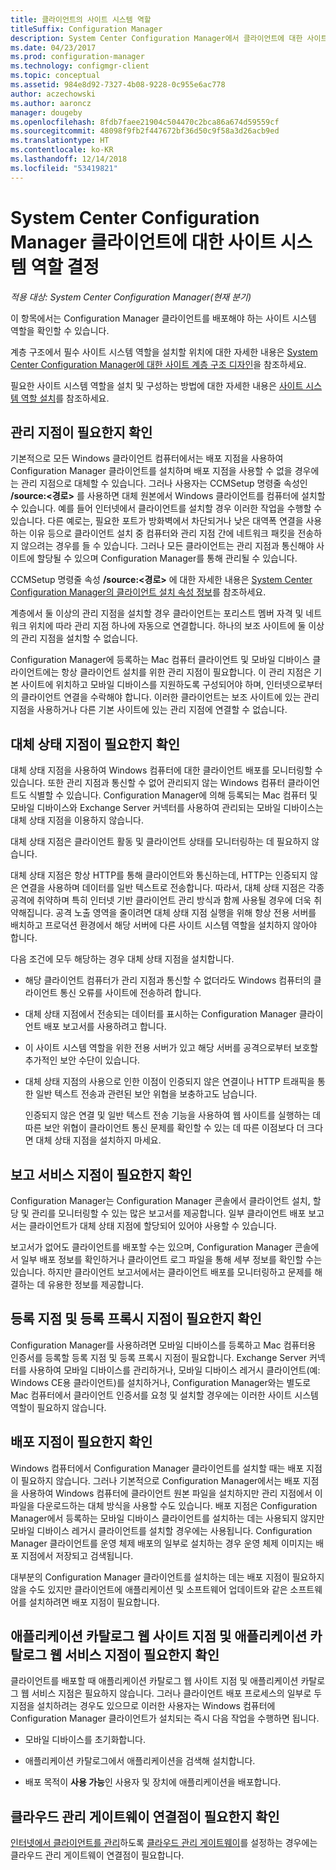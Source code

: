 ```yaml
---
title: 클라이언트의 사이트 시스템 역할
titleSuffix: Configuration Manager
description: System Center Configuration Manager에서 클라이언트에 대한 사이트 시스템 역할을 결정합니다.
ms.date: 04/23/2017
ms.prod: configuration-manager
ms.technology: configmgr-client
ms.topic: conceptual
ms.assetid: 984e8d92-7327-4b08-9228-0c955e6ac778
author: aczechowski
ms.author: aaroncz
manager: dougeby
ms.openlocfilehash: 8fdb7faee21904c504470c2bca86a674d59559cf
ms.sourcegitcommit: 48098f9fb2f447672bf36d50c9f58a3d26acb9ed
ms.translationtype: HT
ms.contentlocale: ko-KR
ms.lasthandoff: 12/14/2018
ms.locfileid: "53419821"
---
```

# <a name="determine-the-site-system-roles-for-system-center-configuration-manager-clients"></a>System Center Configuration Manager 클라이언트에 대한 사이트 시스템 역할 결정

*적용 대상: System Center Configuration Manager(현재 분기)*

이 항목에서는 Configuration Manager 클라이언트를 배포해야 하는 사이트 시스템 역할을 확인할 수 있습니다.  

 계층 구조에서 필수 사이트 시스템 역할을 설치할 위치에 대한 자세한 내용은 [System Center Configuration Manager에 대한 사이트 계층 구조 디자인](../../../../core/plan-design/hierarchy/design-a-hierarchy-of-sites.md)을 참조하세요.  

 필요한 사이트 시스템 역할을 설치 및 구성하는 방법에 대한 자세한 내용은 [사이트 시스템 역할 설치](../../../../core/servers/deploy/configure/install-site-system-roles.md)를 참조하세요.  

##  <a name="determine-if-you-need-a-management-point"></a>관리 지점이 필요한지 확인  
 기본적으로 모든 Windows 클라이언트 컴퓨터에서는 배포 지점을 사용하여 Configuration Manager 클라이언트를 설치하며 배포 지점을 사용할 수 없을 경우에는 관리 지점으로 대체할 수 있습니다. 그러나 사용자는 CCMSetup 명령줄 속성인 **/source:<경로\>** 를 사용하면 대체 원본에서 Windows 클라이언트를 컴퓨터에 설치할 수 있습니다. 예를 들어 인터넷에서 클라이언트를 설치할 경우 이러한 작업을 수행할 수 있습니다. 다른 예로는, 필요한 포트가 방화벽에서 차단되거나 낮은 대역폭 연결을 사용하는 이유 등으로 클라이언트 설치 중 컴퓨터와 관리 지점 간에 네트워크 패킷을 전송하지 않으려는 경우를 들 수 있습니다. 그러나 모든 클라이언트는 관리 지점과 통신해야 사이트에 할당될 수 있으며 Configuration Manager를 통해 관리될 수 있습니다.  

 CCMSetup 명령줄 속성 **/source:<경로\>** 에 대한 자세한 내용은 [System Center Configuration Manager의 클라이언트 설치 속성 정보](../../../../core/clients/deploy/about-client-installation-properties.md)를 참조하세요.  

 계층에서 둘 이상의 관리 지점을 설치할 경우 클라이언트는 포리스트 멤버 자격 및 네트워크 위치에 따라 관리 지점 하나에 자동으로 연결합니다. 하나의 보조 사이트에 둘 이상의 관리 지점을 설치할 수 없습니다.  

 Configuration Manager에 등록하는 Mac 컴퓨터 클라이언트 및 모바일 디바이스 클라이언트에는 항상 클라이언트 설치를 위한 관리 지점이 필요합니다. 이 관리 지점은 기본 사이트에 위치하고 모바일 디바이스를 지원하도록 구성되어야 하며, 인터넷으로부터의 클라이언트 연결을 수락해야 합니다. 이러한 클라이언트는 보조 사이트에 있는 관리 지점을 사용하거나 다른 기본 사이트에 있는 관리 지점에 연결할 수 없습니다.  

##  <a name="determine-if-you-need-a-fallback-status-point"></a>대체 상태 지점이 필요한지 확인  
 대체 상태 지점을 사용하여 Windows 컴퓨터에 대한 클라이언트 배포를 모니터링할 수 있습니다. 또한 관리 지점과 통신할 수 없어 관리되지 않는 Windows 컴퓨터 클라이언트도 식별할 수 있습니다. Configuration Manager에 의해 등록되는 Mac 컴퓨터 및 모바일 디바이스와 Exchange Server 커넥터를 사용하여 관리되는 모바일 디바이스는 대체 상태 지점을 이용하지 않습니다.  

 대체 상태 지점은 클라이언트 활동 및 클라이언트 상태를 모니터링하는 데 필요하지 않습니다.  

 대체 상태 지점은 항상 HTTP를 통해 클라이언트와 통신하는데, HTTP는 인증되지 않은 연결을 사용하며 데이터를 일반 텍스트로 전송합니다. 따라서, 대체 상태 지점은 각종 공격에 취약하며 특히 인터넷 기반 클라이언트 관리 방식과 함께 사용될 경우에 더욱 취약해집니다. 공격 노출 영역을 줄이려면 대체 상태 지점 실행을 위해 항상 전용 서버를 배치하고 프로덕션 환경에서 해당 서버에 다른 사이트 시스템 역할을 설치하지 않아야 합니다.  

 다음 조건에 모두 해당하는 경우 대체 상태 지점을 설치합니다.  

- 해당 클라이언트 컴퓨터가 관리 지점과 통신할 수 없더라도 Windows 컴퓨터의 클라이언트 통신 오류를 사이트에 전송하려 합니다.  

- 대체 상태 지점에서 전송되는 데이터를 표시하는 Configuration Manager 클라이언트 배포 보고서를 사용하려고 합니다.  

- 이 사이트 시스템 역할을 위한 전용 서버가 있고 해당 서버를 공격으로부터 보호할 추가적인 보안 수단이 있습니다.  

- 대체 상태 지점의 사용으로 인한 이점이 인증되지 않은 연결이나 HTTP 트래픽을 통한 일반 텍스트 전송과 관련된 보안 위협을 보충하고도 남습니다.  

  인증되지 않은 연결 및 일반 텍스트 전송 기능을 사용하여 웹 사이트를 실행하는 데 따른 보안 위협이 클라이언트 통신 문제를 확인할 수 있는 데 따른 이점보다 더 크다면 대체 상태 지점을 설치하지 마세요.  

##  <a name="determine-whether-you-need-a-reporting-services-point"></a>보고 서비스 지점이 필요한지 확인  
 Configuration Manager는 Configuration Manager 콘솔에서 클라이언트 설치, 할당 및 관리를 모니터링할 수 있는 많은 보고서를 제공합니다. 일부 클라이언트 배포 보고서는 클라이언트가 대체 상태 지점에 할당되어 있어야 사용할 수 있습니다.  

 보고서가 없어도 클라이언트를 배포할 수는 있으며, Configuration Manager 콘솔에서 일부 배포 정보를 확인하거나 클라이언트 로그 파일을 통해 세부 정보를 확인할 수는 있습니다. 하지만 클라이언트 보고서에서는 클라이언트 배포를 모니터링하고 문제를 해결하는 데 유용한 정보를 제공합니다.  

##  <a name="determine-if-you-need-an-enrollment-point-and-an-enrollment-proxy-point"></a>등록 지점 및 등록 프록시 지점이 필요한지 확인  
 Configuration Manager를 사용하려면 모바일 디바이스를 등록하고 Mac 컴퓨터용 인증서를 등록할 등록 지점 및 등록 프록시 지점이 필요합니다. Exchange Server 커넥터를 사용하여 모바일 디바이스를 관리하거나, 모바일 디바이스 레거시 클라이언트(예: Windows CE용 클라이언트)를 설치하거나, Configuration Manager와는 별도로 Mac 컴퓨터에서 클라이언트 인증서를 요청 및 설치할 경우에는 이러한 사이트 시스템 역할이 필요하지 않습니다.  

##  <a name="determine-if-you-need-a-distribution-point"></a>배포 지점이 필요한지 확인  
 Windows 컴퓨터에서 Configuration Manager 클라이언트를 설치할 때는 배포 지점이 필요하지 않습니다. 그러나 기본적으로 Configuration Manager에서는 배포 지점을 사용하여 Windows 컴퓨터에 클라이언트 원본 파일을 설치하지만 관리 지점에서 이 파일을 다운로드하는 대체 방식을 사용할 수도 있습니다. 배포 지점은 Configuration Manager에서 등록하는 모바일 디바이스 클라이언트를 설치하는 데는 사용되지 않지만 모바일 디바이스 레거시 클라이언트를 설치할 경우에는 사용됩니다. Configuration Manager 클라이언트를 운영 체제 배포의 일부로 설치하는 경우 운영 체제 이미지는 배포 지점에서 저장되고 검색됩니다.  

 대부분의 Configuration Manager 클라이언트를 설치하는 데는 배포 지점이 필요하지 않을 수도 있지만 클라이언트에 애플리케이션 및 소프트웨어 업데이트와 같은 소프트웨어를 설치하려면 배포 지점이 필요합니다.  

##  <a name="determine-if-you-need-an-application-catalog-website-point-and-an-application-catalog-web-services-point"></a>애플리케이션 카탈로그 웹 사이트 지점 및 애플리케이션 카탈로그 웹 서비스 지점이 필요한지 확인  
 클라이언트를 배포할 때 애플리케이션 카탈로그 웹 사이트 지점 및 애플리케이션 카탈로그 웹 서비스 지점은 필요하지 않습니다. 그러나 클라이언트 배포 프로세스의 일부로 두 지점을 설치하려는 경우도 있으므로 이러한 사용자는 Windows 컴퓨터에 Configuration Manager 클라이언트가 설치되는 즉시 다음 작업을 수행하면 됩니다.  

-   모바일 디바이스를 초기화합니다.  

-   애플리케이션 카탈로그에서 애플리케이션을 검색해 설치합니다.  

-   배포 목적이 **사용 가능**인 사용자 및 장치에 애플리케이션을 배포합니다.  

##  <a name="determine-whether-you-require-a-cloud-management-gateway-connector-point"></a>클라우드 관리 게이트웨이 연결점이 필요한지 확인 

[인터넷에서 클라이언트를 관리](/sccm/core/clients/manage/manage-clients-internet)하도록 [클라우드 관리 게이트웨이](/sccm/core/clients/manage/setup-cloud-management-gateway)를 설정하는 경우에는 클라우드 관리 게이트웨이 연결점이 필요합니다.


 
